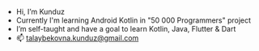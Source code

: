 -  Hi, I’m Kunduz
-  Currently I'm learning Android Kotlin in "50 000 Programmers" project
-  I’m self-taught and have a goal to learn Kotlin, Java, Flutter & Dart
- 📫 talaybekovna.kunduz@gmail.com

<!---
Talaybekovna/Talaybekovna is a ✨ special ✨ repository because its `README.md` (this file) appears on your GitHub profile.
You can click the Preview link to take a look at your changes.
--->
